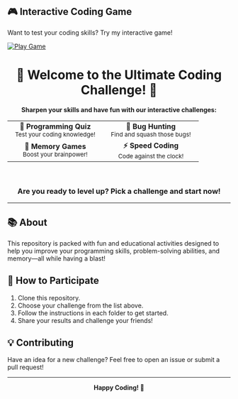 ## 🎮 Interactive Coding Game

Want to test your coding skills? Try my interactive game!


[![Play Game](https://img.shields.io/badge/🎮_Play_Game-4ecdc4?style=for-the-badge&logo=gamepad&logoColor=white)](http://127.0.0.1:5500/Coding_game.html)
  
<div align="center">
  
  <h1>🚀 Welcome to the Ultimate Coding Challenge! 🚀</h1>
  
  <p>
    <b>Sharpen your skills and have fun with our interactive challenges:</b>
  </p>
  
  <table>
    <tr>
      <td align="center" width="200"><b>🧠 Programming Quiz</b><br><sub>Test your coding knowledge!</sub></td>
      <td align="center" width="200"><b>🐛 Bug Hunting</b><br><sub>Find and squash those bugs!</sub></td>
    </tr>
    <tr>
      <td align="center" width="200"><b>🧩 Memory Games</b><br><sub>Boost your brainpower!</sub></td>
      <td align="center" width="200"><b>⚡ Speed Coding</b><br><sub>Code against the clock!</sub></td>
    </tr>
  </table>
  
  <br>
  <h3>Are you ready to level up? Pick a challenge and start now!</h3>
</div>

---

## 📚 About

This repository is packed with fun and educational activities designed to help you improve your programming skills, problem-solving abilities, and memory—all while having a blast!

## 🏁 How to Participate

1. Clone this repository.
2. Choose your challenge from the list above.
3. Follow the instructions in each folder to get started.
4. Share your results and challenge your friends!

## 💡 Contributing

Have an idea for a new challenge? Feel free to open an issue or submit a pull request!

---

<div align="center">
  <b>Happy Coding! 🚀</b>
</div>
